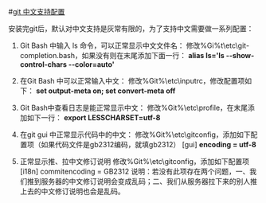 #[git 中文支持配置](http://blog.csdn.net/son_of_god/article/details/7341928)

安装完git后，默认对中文支持是灰常有限的，为了支持中文需要做一系列配置：

1. Git Bash 中输入 ls 命令，可以正常显示中文文件名：
修改%Gi%t\etc\git-completion.bash，如果没有则在末尾添加下面一行：
**alias ls='ls --show-control-chars --color=auto'**

2. 在Git Bash 中可以正常输入中文：
修改%Git%\etc\inputrc，修改配置项如下：
**set output-meta on; set convert-meta off**

3. Git Bash中查看日志是能正常显示中文：
修改%Git%\etc\profile，在末尾添加如下一行：
**export LESSCHARSET=utf-8**

4. 在git gui 中正常显示代码中的中文：
修改%Git%\etc\gitconfig，添加如下配置项（如果代码文件是gb2312编码，就填gb2312）
[gui]
**encoding = utf-8**

5. 正常显示推、拉中文修订说明
修改%Git%\etc\gitconfig，添加如下配置项
[i18n]
commitencoding = GB2312
说明：若没有此项存在两个问题，一、我们推到服务器的中文修订说明会变成乱码；二、我们从服务器拉下来的别人推上去的中文修订说明也会是乱码。